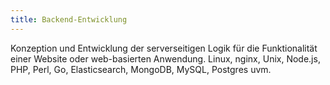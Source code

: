 ```yaml
---
title: Backend-Entwicklung
---
```

Konzeption und Entwicklung der serverseitigen Logik für die Funktionalität einer Website oder web-basierten Anwendung. Linux, nginx, Unix, Node.js, PHP, Perl, Go, Elasticsearch, MongoDB, MySQL, Postgres uvm. 
